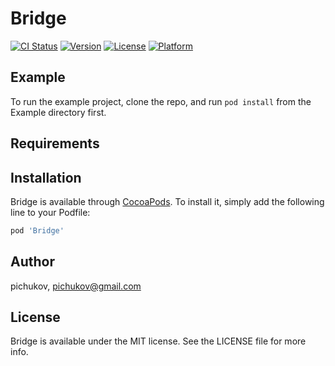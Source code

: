 # Bridge

[![CI Status](https://img.shields.io/travis/pichukov/Bridge.svg?style=flat)](https://travis-ci.org/pichukov/Bridge)
[![Version](https://img.shields.io/cocoapods/v/Bridge.svg?style=flat)](https://cocoapods.org/pods/Bridge)
[![License](https://img.shields.io/cocoapods/l/Bridge.svg?style=flat)](https://cocoapods.org/pods/Bridge)
[![Platform](https://img.shields.io/cocoapods/p/Bridge.svg?style=flat)](https://cocoapods.org/pods/Bridge)

## Example

To run the example project, clone the repo, and run `pod install` from the Example directory first.

## Requirements

## Installation

Bridge is available through [CocoaPods](https://cocoapods.org). To install
it, simply add the following line to your Podfile:

```ruby
pod 'Bridge'
```

## Author

pichukov, pichukov@gmail.com

## License

Bridge is available under the MIT license. See the LICENSE file for more info.

